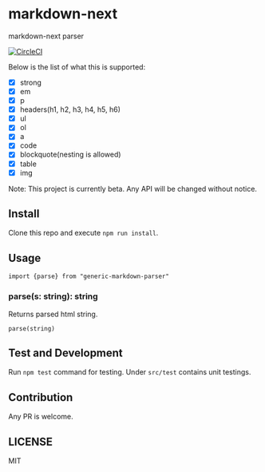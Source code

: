 # markdown-next
markdown-next parser

[![CircleCI](https://circleci.com/gh/sketchglass/generic-markdown-parser.svg?style=svg)](https://circleci.com/gh/sketchglass/generic-markdown-parser)

Below is the list of what this is supported:
- [x] strong
- [x] em
- [x] p
- [x] headers(h1, h2, h3, h4, h5, h6)
- [x] ul
- [x] ol
- [x] a
- [x] code
- [x] blockquote(nesting is allowed)
- [x] table
- [x] img

Note: This project is currently beta. Any API will be changed without notice.

## Install
Clone this repo and execute `npm run install`.

## Usage

```
import {parse} from "generic-markdown-parser"
```

### parse(s: string): string
Returns parsed html string.
```
parse(string)
```

## Test and Development
Run `npm test` command for testing. Under `src/test` contains unit testings.

## Contribution
Any PR is welcome.

## LICENSE
MIT
